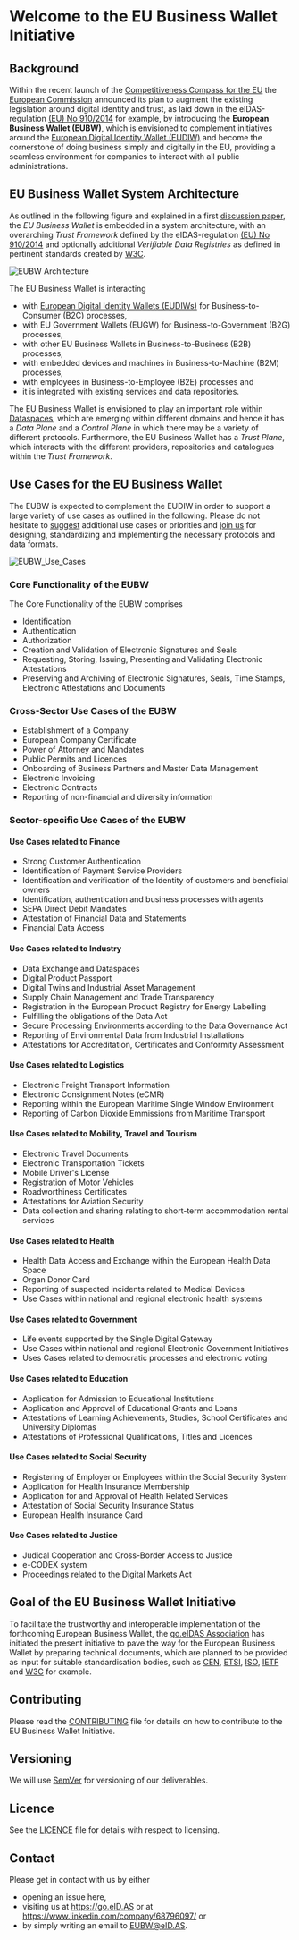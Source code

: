 # Welcome to the EU Business Wallet Initiative

## Background

Within the recent launch of the [Competitiveness Compass for the EU](https://commission.europa.eu/document/download/10017eb1-4722-4333-add2-e0ed18105a34_en) the [European Commission](https://commission.europa.eu/index_en) 
announced its plan to augment the existing legislation around digital identity and trust, as laid 
down in the eIDAS-regulation [(EU) No 910/2014](https://eID.AS) for example, by introducing the 
**European Business Wallet (EUBW)**, which is envisioned to complement initiatives around 
the [European Digital Identity Wallet (EUDIW)](https://ec.europa.eu/digital-building-blocks/sites/display/EUDIGITALIDENTITYWALLET/EU+Digital+Identity+Wallet+Home) and become the cornerstone of doing business simply 
and digitally in the EU, providing a seamless environment for companies to interact with all 
public administrations. 

## EU Business Wallet System Architecture

As outlined in the following figure and explained in a first [discussion paper](https://dl.gi.de/items/c1d7ff4a-374a-4c11-a81e-64c5cc607e04), 
the *EU Business Wallet* is embedded in a system architecture, with an overarching *Trust Framework* defined by the eIDAS-regulation 
[(EU) No 910/2014](https://eID.AS) and optionally additional *Verifiable Data Registries* as defined 
in pertinent standards created by [W3C](https://www.w3.org). 

![EUBW Architecture](/img/eubw.svg)

The EU Business Wallet is interacting 
* with [European Digital Identity Wallets (EUDIWs)](https://ec.europa.eu/digital-building-blocks/sites/display/EUDIGITALIDENTITYWALLET/EU+Digital+Identity+Wallet+Home) for Business-to-Consumer (B2C) processes, 
* with EU Government Wallets (EUGW) for Business-to-Government (B2G) processes, 
* with other EU Business Wallets in Business-to-Business (B2B) processes,
* with embedded devices and machines in Business-to-Machine (B2M) processes,
* with employees in Business-to-Employee (B2E) processes and 
* it is integrated with existing services and data repositories. 

The EU Business Wallet is envisioned to play an important role within 
[Dataspaces](https://eclipse-dataspace-protocol-base.github.io/DataspaceProtocol/2025-1-RC1/), which are emerging within different domains and hence it has a *Data Plane* and a *Control Plane* 
in which there may be a variety of different protocols. Furthermore, the EU Business Wallet has a *Trust Plane*, which interacts with the different
providers, repositories and catalogues within the *Trust Framework*.

## Use Cases for the EU Business Wallet

The EUBW is expected to complement the EUDIW in order to support a large variety of use cases as outlined in the following.
Please do not hesitate to [suggest](https://github.com/eu-business-wallet/eu-business-wallet/issues)
additional use cases or priorities and [join us](#contact) for designing, standardizing and implementing 
the necessary protocols and data formats.   

![EUBW_Use_Cases](/img/use-cases.svg)

### Core Functionality of the EUBW

The Core Functionality of the EUBW comprises 
- Identification 
- Authentication 
- Authorization
- Creation and Validation of Electronic Signatures and Seals
- Requesting, Storing, Issuing, Presenting and Validating Electronic Attestations
- Preserving and Archiving of Electronic Signatures, Seals, Time Stamps, Electronic Attestations and Documents

### Cross-Sector Use Cases of the EUBW
 
- Establishment of a Company
- European Company Certificate
- Power of Attorney and Mandates
- Public Permits and Licences
- Onboarding of Business Partners and Master Data Management
- Electronic Invoicing
- Electronic Contracts
- Reporting of non-financial and diversity information

### Sector-specific Use Cases of the EUBW

#### Use Cases related to Finance
- Strong Customer Authentication  
- Identification of Payment Service Providers
- Identification and verification of the Identity of customers and beneficial owners
- Identification, authentication and business processes with agents
- SEPA Direct Debit Mandates
- Attestation of Financial Data and Statements
- Financial Data Access

#### Use Cases related to Industry

- Data Exchange and Dataspaces
- Digital Product Passport
- Digital Twins and Industrial Asset Management 
- Supply Chain Management and Trade Transparency
- Registration in the European Product Registry for Energy Labelling 
- Fulfilling the obligations of the Data Act
- Secure Processing Environments according to the Data Governance Act
- Reporting of Environmental Data from Industrial Installations
- Attestations for Accreditation, Certificates and Conformity Assessment   

#### Use Cases related to Logistics

- Electronic Freight Transport Information
- Electronic Consignment Notes (eCMR)
- Reporting within the European Maritime Single Window Environment
- Reporting of Carbon Dioxide Emmissions from Maritime Transport

#### Use Cases related to Mobility, Travel and Tourism
- Electronic Travel Documents
- Electronic Transportation Tickets  
- Mobile Driver's License
- Registration of Motor Vehicles
- Roadworthiness Certificates
- Attestations for Aviation Security 
- Data collection and sharing relating to short-term accommodation rental services

#### Use Cases related to Health
- Health Data Access and Exchange within the European Health Data Space
- Organ Donor Card  
- Reporting of suspected incidents related to Medical Devices
- Use Cases within national and regional electronic health systems

#### Use Cases related to Government

- Life events supported by the Single Digital Gateway 
- Use Cases within national and regional Electronic Government Initiatives
- Uses Cases related to democratic processes and electronic voting

#### Use Cases related to Education

- Application for Admission to Educational Institutions 
- Application and Approval of Educational Grants and Loans
- Attestations of Learning Achievements, Studies, School Certificates and University Diplomas
- Attestations of Professional Qualifications, Titles and Licences

#### Use Cases related to Social Security

- Registering of Employer or Employees within the Social Security System 
- Application for Health Insurance Membership 
- Application for and Approval of Health Related Services
- Attestation of Social Security Insurance Status
- European Health Insurance Card

#### Use Cases related to Justice

- Judical Cooperation and Cross-Border Access to Justice
- e-CODEX system
- Proceedings related to the Digital Markets Act

## Goal of the EU Business Wallet Initiative

To facilitate the trustworthy and interoperable implementation of the forthcoming European Business Wallet, 
the [go.eIDAS Association](https://go.eid.as/) has initiated the present initiative to pave the way for the European 
Business Wallet by preparing technical documents, which are planned to be provided as input for 
suitable standardisation bodies, such as [CEN](https://www.cencenelec.eu/), [ETSI](https://www.etsi.org/), [ISO](https://www.iso.org/), 
[IETF](https://www.ietf.org/)  and [W3C](https://www.w3.org/) for example. 

## Contributing

Please read the [CONTRIBUTING](CONTRIBUTING.md) file for details on how to contribute to the 
EU Business Wallet Initiative. 

## Versioning

We will use [SemVer](http://semver.org/) for versioning of our deliverables. 

## Licence

See the [LICENCE](LICENCE.md) file for details with respect to licensing.

## Contact

Please get in contact with us by either 
* opening an issue here, 
* visiting us at <https://go.eID.AS> or at <https://www.linkedin.com/company/68796097/> or
* by simply writing an email to [EUBW@eID.AS](mailto:EUBW@eID.AS).
